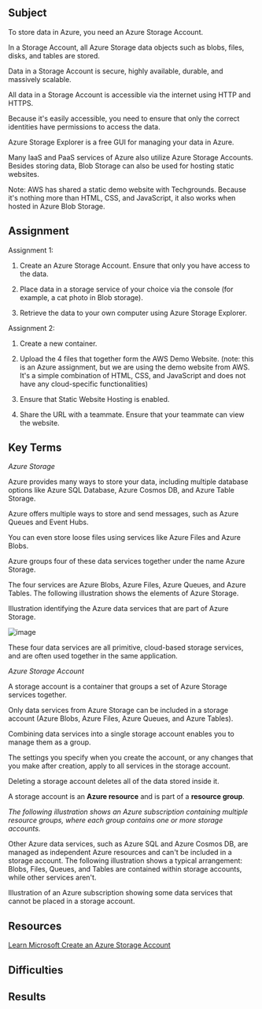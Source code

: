 ## Subject

To store data in Azure, you need an Azure Storage Account.

In a Storage Account, all Azure Storage data objects such as blobs, files, disks, and tables are stored.

Data in a Storage Account is secure, highly available, durable, and massively scalable. 

All data in a Storage Account is accessible via the internet using HTTP and HTTPS. 

Because it's easily accessible, you need to ensure that only the correct identities have permissions to access the data. 

Azure Storage Explorer is a free GUI for managing your data in Azure. 

Many IaaS and PaaS services of Azure also utilize Azure Storage Accounts. Besides storing data, Blob Storage can also be used for hosting static websites.

Note: AWS has shared a static demo website with Techgrounds. Because it's nothing more than HTML, CSS, and JavaScript, it also works when hosted in Azure Blob Storage.

## Assignment

Assignment 1:

1.  Create an Azure Storage Account. Ensure that only you have access to the data.

2.  Place data in a storage service of your choice via the console (for example, a cat photo in Blob storage).
   
3.  Retrieve the data to your own computer using Azure Storage Explorer.

   
Assignment 2:

1.  Create a new container.
   
2.  Upload the 4 files that together form the AWS Demo Website. (note: this is an Azure assignment, but we are using the demo website from AWS. It's a simple combination of HTML, CSS, and JavaScript and does not have any cloud-specific functionalities)

3.  Ensure that Static Website Hosting is enabled.

4.  Share the URL with a teammate. Ensure that your teammate can view the website.

##  Key Terms

*Azure Storage*

Azure provides many ways to store your data, including multiple database options like Azure SQL Database, Azure Cosmos DB, and Azure Table Storage. 

Azure offers multiple ways to store and send messages, such as Azure Queues and Event Hubs. 

You can even store loose files using services like Azure Files and Azure Blobs.

Azure groups four of these data services together under the name Azure Storage. 

The four services are Azure Blobs, Azure Files, Azure Queues, and Azure Tables. The following illustration shows the elements of Azure Storage.

Illustration identifying the Azure data services that are part of Azure Storage.

![image](https://github.com/techgrounds/cloud-assignments-E28MS/assets/151161141/b9109d6c-60c4-40cb-a666-314394abe214)


These four data services are all primitive, cloud-based storage services, and are often used together in the same application.

*Azure Storage Account*

A storage account is a container that groups a set of Azure Storage services together. 

Only data services from Azure Storage can be included in a storage account (Azure Blobs, Azure Files, Azure Queues, and Azure Tables). 

Combining data services into a single storage account enables you to manage them as a group. 

The settings you specify when you create the account, or any changes that you make after creation, apply to all services in the storage account. 

Deleting a storage account deletes all of the data stored inside it.

A storage account is an **Azure resource** and is part of a **resource group**. 

*The following illustration shows an Azure subscription containing multiple resource groups, where each group contains one or more storage accounts.*





Other Azure data services, such as Azure SQL and Azure Cosmos DB, are managed as independent Azure resources and can't be included in a storage account. The following illustration shows a typical arrangement: Blobs, Files, Queues, and Tables are contained within storage accounts, while other services aren't.

Illustration of an Azure subscription showing some data services that cannot be placed in a storage account.

##  Resources

[Learn Microsoft Create an Azure Storage Account](https://learn.microsoft.com/en-us/training/modules/create-azure-storage-account/)

##  Difficulties

##  Results
